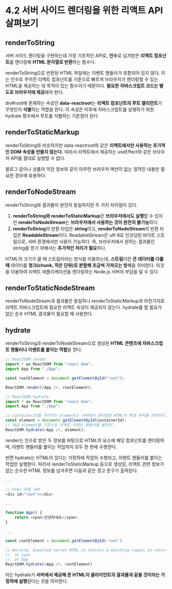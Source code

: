 # 4.2 서버 사이드 렌더링을 위한 리액트 API 살펴보기

## renderToString

서버 사이드 렌더링을 구현하는데 가장 기초적인 API로, **인수**로 넘겨받은 **리액트 컴포넌트**를 렌더링해 **HTML 문자열로 반환**하는 함수다.

renderToString으로 반환된 HTML 파일에는 이벤트 핸들러가 포함되어 있지 않다. 이는 인수로 주어진 리액트 컴포넌트를 기준으로 빠르게 브라우저가 렌더링할 수 있는 HTML을 제공하는 데 목적이 있는 함수이기 때문이다. **필요한 자바스크립트 코드는 별도로 브라우저에 제공**돼야 한다.

div#root에 존재하는 속성인 **data-reactroot**는 **리액트 컴포넌트의 루트 엘리먼트**가 무엇인지 **식별**하는 역할을 한다. 이 속성은 이후에 자바스크립트를 실행하기 위한 hydrate 함수에서 루트를 식별하는 기준점이 된다.

## renderToStaticMarkup

renderToString와 비슷하지만 data-reactroot와 같은 **리액트에서만 사용하는 추가적인 DOM 속성을 만들지 않는다.** 따라서 리액트에서 제공하는 useEffect와 같은 브라우저 API를 절대로 실행할 수 없다.

블로그 글이나 상품의 약관 정보와 같이 아무런 브라우저 액션이 없는 정적인 내용만 필요한 경우에 유용하다.

## renderToNodeStream

renderToString와 결과물이 완전히 동일하지만 두 가지 차이점이 있다.

1. **renderToString와 renderToStaticMarkup**은 **브라우저에서도 실행**할 수 있지만 **renderToNodeStream**는 **브라우저에서 사용하는 것이 완전히 불가능**하다.
2. **renderToString**의 반환 타입은 **string**이고, **renderToNodeStream**의 반환 타입은 **ReadableStream**이다. ReadableStream은 utf-8로 인코딩된 바이트 스트림으로, 서버 환경에서만 사용이 가능하다. 즉, 브라우저에서 원하는 결과물인 string을 얻기 위해서는 **추가적인 처리가 필요**하다.

HTML의 크기가 클 때 스트림이라는 방식을 이용하는데, **스트림**이란 **큰 데이터를 다룰 때** 데이터를 **청크(chunk, 작은 단위)로 분할해 조금씩 가져오는 방식**을 의미한다. 이것을 이용하여 리액트 애플리케이션을 렌더링하는 Node.js 서버의 부담을 덜 수 있다.

## renderToStaticNodeStream

renderToNodeStream과 결과물은 동일하나 renderToStaticMarkup과 마찬가지로 리액트 자바스크립트에 필요한 리액트 속성이 제공되지 않는다. hydrate를 할 필요가 없는 순수 HTML 결과물이 필요할 때 사용한다.

## hydrate

renderToString과 renderToNodeStream으로 생성된 **HTML 콘텐츠에 자바스크립트 핸들러나 이벤트를 붙이는 역할**을 한다.

```javascript
// ReactDOM.render
import * as ReactDOM from "react-dom";
import App from "./App";

const rootElement = document.getElementById("root");

ReactDOM.render(<App />, rootElement);
```

```javascript
// ReactDOM.hydrate
import * as ReactDOM from "react-dom";
import App from "./App";

// containerId를 가리키는 element는 서버에서 렌더링된 HTML의 특정 위치를 의미한다.
const element = document.getElementById(containerId);
// 해당 element를 기준으로 리액트 이벤트 핸들러를 붙인다.
ReactDOM.hydrate(<App />, element);
```

render는 인수로 받은 두 정보를 바탕으로 HTML의 요소에 해당 컴포넌트를 렌더링하며, 이벤트 핸들러를 붙이는 작업까지 모두 한 번에 수행한다.

반면 hydrate는 HTML이 있다는 가정하에 작업이 수행되고, 이벤트 핸들러를 붙이는 작업만 실행한다. 따라서 renderToStaticMarkup 등으로 생성된, 리액트 관련 정보가 없는 순수한 HTML 정보를 넘겨주면 다음과 같은 경고 문구가 출력된다.

```javascript
...

// html 파일 내부
<div id="root"></div>

...

function App() {
    return <span>안녕하세요</span>
}

...

const rootElement = document.getElementById('root')

// Warning: Expected server HTML to contain a matching <span> in <div>.
//  at span
//  at App
ReactDOM.hydrate(<App />, rootElement)
```

이는 hydrate가 **서버에서 제공해 준 HTML이 클라이언트의 결과물과 같을 것이라는 가정하에 실행**된다는 것을 의미한다.
